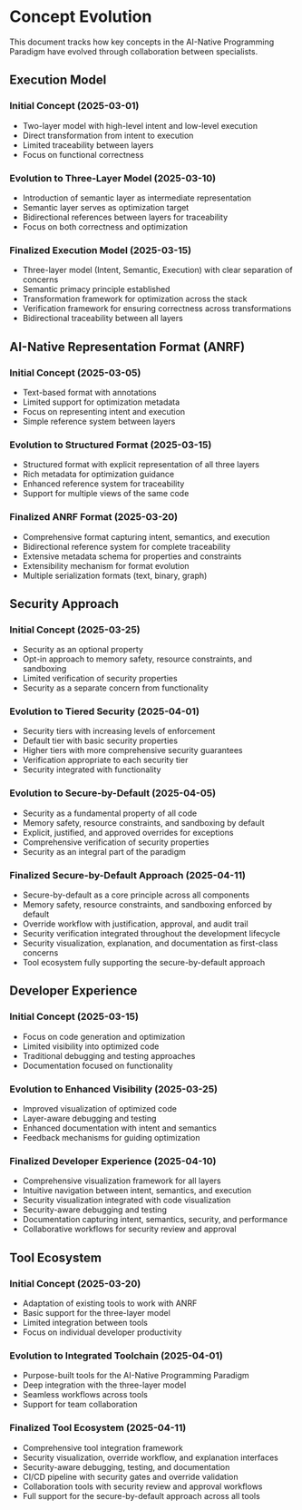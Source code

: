 # Concept Evolution

This document tracks how key concepts in the AI-Native Programming Paradigm have evolved through collaboration between specialists.

## Execution Model

### Initial Concept (2025-03-01)
- Two-layer model with high-level intent and low-level execution
- Direct transformation from intent to execution
- Limited traceability between layers
- Focus on functional correctness

### Evolution to Three-Layer Model (2025-03-10)
- Introduction of semantic layer as intermediate representation
- Semantic layer serves as optimization target
- Bidirectional references between layers for traceability
- Focus on both correctness and optimization

### Finalized Execution Model (2025-03-15)
- Three-layer model (Intent, Semantic, Execution) with clear separation of concerns
- Semantic primacy principle established
- Transformation framework for optimization across the stack
- Verification framework for ensuring correctness across transformations
- Bidirectional traceability between all layers

## AI-Native Representation Format (ANRF)

### Initial Concept (2025-03-05)
- Text-based format with annotations
- Limited support for optimization metadata
- Focus on representing intent and execution
- Simple reference system between layers

### Evolution to Structured Format (2025-03-15)
- Structured format with explicit representation of all three layers
- Rich metadata for optimization guidance
- Enhanced reference system for traceability
- Support for multiple views of the same code

### Finalized ANRF Format (2025-03-20)
- Comprehensive format capturing intent, semantics, and execution
- Bidirectional reference system for complete traceability
- Extensive metadata schema for properties and constraints
- Extensibility mechanism for format evolution
- Multiple serialization formats (text, binary, graph)

## Security Approach

### Initial Concept (2025-03-25)
- Security as an optional property
- Opt-in approach to memory safety, resource constraints, and sandboxing
- Limited verification of security properties
- Security as a separate concern from functionality

### Evolution to Tiered Security (2025-04-01)
- Security tiers with increasing levels of enforcement
- Default tier with basic security properties
- Higher tiers with more comprehensive security guarantees
- Verification appropriate to each security tier
- Security integrated with functionality

### Evolution to Secure-by-Default (2025-04-05)
- Security as a fundamental property of all code
- Memory safety, resource constraints, and sandboxing by default
- Explicit, justified, and approved overrides for exceptions
- Comprehensive verification of security properties
- Security as an integral part of the paradigm

### Finalized Secure-by-Default Approach (2025-04-11)
- Secure-by-default as a core principle across all components
- Memory safety, resource constraints, and sandboxing enforced by default
- Override workflow with justification, approval, and audit trail
- Security verification integrated throughout the development lifecycle
- Security visualization, explanation, and documentation as first-class concerns
- Tool ecosystem fully supporting the secure-by-default approach

## Developer Experience

### Initial Concept (2025-03-15)
- Focus on code generation and optimization
- Limited visibility into optimized code
- Traditional debugging and testing approaches
- Documentation focused on functionality

### Evolution to Enhanced Visibility (2025-03-25)
- Improved visualization of optimized code
- Layer-aware debugging and testing
- Enhanced documentation with intent and semantics
- Feedback mechanisms for guiding optimization

### Finalized Developer Experience (2025-04-10)
- Comprehensive visualization framework for all layers
- Intuitive navigation between intent, semantics, and execution
- Security visualization integrated with code visualization
- Security-aware debugging and testing
- Documentation capturing intent, semantics, security, and performance
- Collaborative workflows for security review and approval

## Tool Ecosystem

### Initial Concept (2025-03-20)
- Adaptation of existing tools to work with ANRF
- Basic support for the three-layer model
- Limited integration between tools
- Focus on individual developer productivity

### Evolution to Integrated Toolchain (2025-04-01)
- Purpose-built tools for the AI-Native Programming Paradigm
- Deep integration with the three-layer model
- Seamless workflows across tools
- Support for team collaboration

### Finalized Tool Ecosystem (2025-04-11)
- Comprehensive tool integration framework
- Security visualization, override workflow, and explanation interfaces
- Security-aware debugging, testing, and documentation
- CI/CD pipeline with security gates and override validation
- Collaboration tools with security review and approval workflows
- Full support for the secure-by-default approach across all tools
